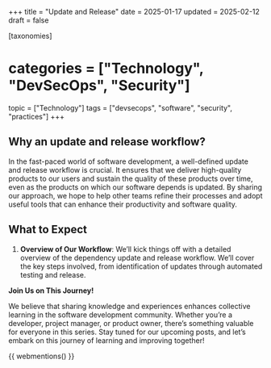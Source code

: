+++
title = "Update and Release"
date = 2025-01-17
updated = 2025-02-12
draft = false

[taxonomies]
# categories = ["Technology", "DevSecOps", "Security"]
topic = ["Technology"]
tags = ["devsecops", "software", "security", "practices"]
+++

## Why an update and release workflow?

In the fast-paced world of software development, a well-defined update and release workflow is crucial. It ensures that we deliver high-quality products to our users and sustain the quality of these products over time, even as the products on which our software depends is updated. By sharing our approach, we hope to help other teams refine their processes and adopt useful tools that can enhance their productivity and software quality.

## What to Expect

1. **Overview of Our Workflow**: We’ll kick things off with a detailed overview of the dependency update and release workflow. We’ll cover the key steps involved, from identification of updates through automated testing and release.
<!-- 
1. **Identifying dependency updates**: Discover the tools we use for identifying updates and implementing the required changes onto our own tools. We'll discuss dependency management tools and the configurations we use to manage our dependencies.

2. **Continuous Integration and Delivery**: We’ll dive into our CI/CD pipelines, showcasing how we use automation to build, test, and deploy our software efficiently and reliably.

3. **How this works in practice: nextsv**: We'll walk you through a simple example of how our workflow works in practice. The example is based on simple tool that is used as part of the CI pipeline and provides a straight-forward example of how the workflow works.

4. **How this works in practice: ci-container**: We'll walk you through a docker based example. We'll share the challenges complexity of the testing requirements and how the release process works.

5. **How this works in practice: hcaptcha**: We'll walk you through a complex real-world example. We'll share the challenges complexity of the testing requirements and how the release process works.

6. **Lessons Learned and Best Practices**: Through this journey, we've learned valuable lessons that have shaped our workflow. We'll wrap up the series by sharing these insights and the best practices we've adopted along the way.
-->

**Join Us on This Journey!**

We believe that sharing knowledge and experiences enhances collective learning in the software development community. Whether you’re a developer, project manager, or product owner, there’s something valuable for everyone in this series. Stay tuned for our upcoming posts, and let’s embark on this journey of learning and improving together!

{{ webmentions() }}
